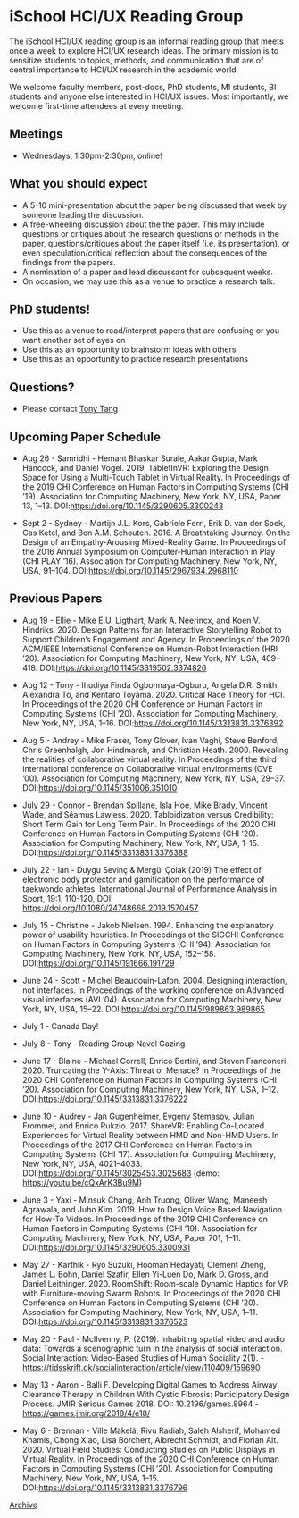 # iSchool HCI/UX Reading Group

The iSchool HCI/UX reading group is an informal reading group that meets once a week to explore HCI/UX research ideas. The primary mission is to sensitize students to topics, methods, and communication that are of central importance to HCI/UX research in the academic world.

We welcome faculty members, post-docs, PhD students, MI students, BI students and anyone else interested in HCI/UX issues. Most importantly, we welcome first-time attendees at every meeting.

## Meetings
* Wednesdays, 1:30pm-2:30pm, online!

## What you should expect
* A 5-10 mini-presentation about the paper being discussed that week by someone leading the discussion.
* A free-wheeling discussion about the the paper. This may include questions or critiques about the research questions or methods in the paper, questions/critiques about the paper itself (i.e. its presentation), or even speculation/critical reflection about the consequences of the findings from the papers.
* A nomination of a paper and lead discussant for subsequent weeks.
* On occasion, we may use this as a venue to practice a research talk.

## PhD students!
* Use this as a venue to read/interpret papers that are confusing or you want another set of eyes on
* Use this as an opportunity to brainstorm ideas with others
* Use this as an opportunity to practice research presentations

## Questions?
* Please contact [Tony Tang](https://ischool.utoronto.ca/profile/tony-tang/)

## Upcoming Paper Schedule

* Aug 26 - Samridhi - Hemant Bhaskar Surale, Aakar Gupta, Mark Hancock, and Daniel Vogel. 2019. TabletInVR: Exploring the Design Space for Using a Multi-Touch Tablet in Virtual Reality. In Proceedings of the 2019 CHI Conference on Human Factors in Computing Systems (CHI ’19). Association for Computing Machinery, New York, NY, USA, Paper 13, 1–13. DOI:https://doi.org/10.1145/3290605.3300243

* Sept 2 - Sydney - Martijn J.L. Kors, Gabriele Ferri, Erik D. van der Spek, Cas Ketel, and Ben A.M. Schouten. 2016. A Breathtaking Journey. On the Design of an Empathy-Arousing Mixed-Reality Game. In Proceedings of the 2016 Annual Symposium on Computer-Human Interaction in Play (CHI PLAY ’16). Association for Computing Machinery, New York, NY, USA, 91–104. DOI:https://doi.org/10.1145/2967934.2968110


## Previous Papers

* Aug 19 - Ellie - Mike E.U. Ligthart, Mark A. Neerincx, and Koen V. Hindriks. 2020. Design Patterns for an Interactive Storytelling Robot to Support Children’s Engagement and Agency. In Proceedings of the 2020 ACM/IEEE International Conference on Human-Robot Interaction (HRI ’20). Association for Computing Machinery, New York, NY, USA, 409–418. DOI:https://doi.org/10.1145/3319502.3374826

* Aug 12 - Tony - Ihudiya Finda Ogbonnaya-Ogburu, Angela D.R. Smith, Alexandra To, and Kentaro Toyama. 2020. Critical Race Theory for HCI. In Proceedings of the 2020 CHI Conference on Human Factors in Computing Systems (CHI ’20). Association for Computing Machinery, New York, NY, USA, 1–16. DOI:https://doi.org/10.1145/3313831.3376392

* Aug 5 - Andrey - Mike Fraser, Tony Glover, Ivan Vaghi, Steve Benford, Chris Greenhalgh, Jon Hindmarsh, and Christian Heath. 2000. Revealing the realities of collaborative virtual reality. In Proceedings of the third international conference on Collaborative virtual environments (CVE ’00). Association for Computing Machinery, New York, NY, USA, 29–37. DOI:https://doi.org/10.1145/351006.351010

* July 29 - Connor - Brendan Spillane, Isla Hoe, Mike Brady, Vincent Wade, and Séamus Lawless. 2020. Tabloidization versus Credibility: Short Term Gain for Long Term Pain. In Proceedings of the 2020 CHI Conference on Human Factors in Computing Systems (CHI ’20). Association for Computing Machinery, New York, NY, USA, 1–15. DOI:https://doi.org/10.1145/3313831.3376388

* July 22 - Ian - Duygu Sevinç & Mergül Çolak (2019) The effect of electronic body protector and gamification on the performance of taekwondo athletes, International Journal of Performance Analysis in Sport, 19:1, 110-120, DOI: https://doi.org/10.1080/24748668.2019.1570457

* July 15 - Christine - Jakob Nielsen. 1994. Enhancing the explanatory power of usability heuristics. In Proceedings of the SIGCHI Conference on Human Factors in Computing Systems (CHI ’94). Association for Computing Machinery, New York, NY, USA, 152–158. DOI:https://doi.org/10.1145/191666.191729

* June 24 - Scott - Michel Beaudouin-Lafon. 2004. Designing interaction, not interfaces. In Proceedings of the working conference on Advanced visual interfaces (AVI ’04). Association for Computing Machinery, New York, NY, USA, 15–22. DOI:https://doi.org/10.1145/989863.989865

* July 1 - Canada Day!

* July 8 - Tony - Reading Group Navel Gazing

* June 17 - Blaine - Michael Correll, Enrico Bertini, and Steven Franconeri. 2020. Truncating the Y-Axis: Threat or Menace? In Proceedings of the 2020 CHI Conference on Human Factors in Computing Systems (CHI ’20). Association for Computing Machinery, New York, NY, USA, 1–12. DOI:https://doi.org/10.1145/3313831.3376222

* June 10 - Audrey - Jan Gugenheimer, Evgeny Stemasov, Julian Frommel, and Enrico Rukzio. 2017. ShareVR: Enabling Co-Located Experiences for Virtual Reality between HMD and Non-HMD Users. In Proceedings of the 2017 CHI Conference on Human Factors in Computing Systems (CHI ’17). Association for Computing Machinery, New York, NY, USA, 4021–4033. DOI:https://doi.org/10.1145/3025453.3025683 (demo: https://youtu.be/cQxArK3Bu9M)


* June 3 - Yaxi - Minsuk Chang, Anh Truong, Oliver Wang, Maneesh Agrawala, and Juho Kim. 2019. How to Design Voice Based Navigation for How-To Videos. In Proceedings of the 2019 CHI Conference on Human Factors in Computing Systems (CHI ’19). Association for Computing Machinery, New York, NY, USA, Paper 701, 1–11. DOI:https://doi.org/10.1145/3290605.3300931

* May 27 - Karthik - Ryo Suzuki, Hooman Hedayati, Clement Zheng, James L. Bohn, Daniel Szafir, Ellen Yi-Luen Do, Mark D. Gross, and Daniel Leithinger. 2020. RoomShift: Room-scale Dynamic Haptics for VR with Furniture-moving Swarm Robots. In Proceedings of the 2020 CHI Conference on Human Factors in Computing Systems (CHI ’20). Association for Computing Machinery, New York, NY, USA, 1–11. DOI:https://doi.org/10.1145/3313831.3376523

* May 20 - Paul - McIlvenny, P. (2019). Inhabiting spatial video and audio data: Towards a scenographic turn in the analysis of social interaction. Social Interaction: Video-Based Studies of Human Sociality 2(1). - https://tidsskrift.dk/socialinteraction/article/view/110409/159690

* May 13 - Aaron - Balli F. Developing Digital Games to Address Airway Clearance Therapy in Children With Cystic Fibrosis: Participatory Design Process. JMIR Serious Games 2018. DOI: 10.2196/games.8964 - https://games.jmir.org/2018/4/e18/

* May 6 - Brennan - Ville Mäkelä, Rivu Radiah, Saleh Alsherif, Mohamed Khamis, Chong Xiao, Lisa Borchert, Albrecht Schmidt, and Florian Alt. 2020. Virtual Field Studies: Conducting Studies on Public Displays in Virtual Reality. In Proceedings of the 2020 CHI Conference on Human Factors in Computing Systems (CHI ’20). Association for Computing Machinery, New York, NY, USA, 1–15. DOI:https://doi.org/10.1145/3313831.3376796


[Archive](archive.md)
